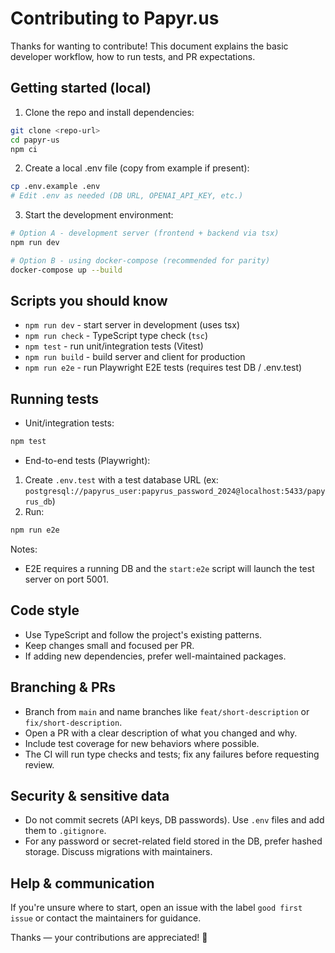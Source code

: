 # Contributing to Papyr.us

Thanks for wanting to contribute! This document explains the basic developer workflow, how to run tests, and PR expectations.

## Getting started (local)

1. Clone the repo and install dependencies:

```bash
git clone <repo-url>
cd papyr-us
npm ci
```

2. Create a local .env file (copy from example if present):

```bash
cp .env.example .env
# Edit .env as needed (DB URL, OPENAI_API_KEY, etc.)
```

3. Start the development environment:

```bash
# Option A - development server (frontend + backend via tsx)
npm run dev

# Option B - using docker-compose (recommended for parity)
docker-compose up --build
```

## Scripts you should know

- `npm run dev` - start server in development (uses tsx)
- `npm run check` - TypeScript type check (`tsc`)
- `npm test` - run unit/integration tests (Vitest)
- `npm run build` - build server and client for production
- `npm run e2e` - run Playwright E2E tests (requires test DB / .env.test)

## Running tests

- Unit/integration tests:

```bash
npm test
```

- End-to-end tests (Playwright):

1. Create `.env.test` with a test database URL (ex: `postgresql://papyrus_user:papyrus_password_2024@localhost:5433/papyrus_db`)
2. Run:

```bash
npm run e2e
```

Notes:

- E2E requires a running DB and the `start:e2e` script will launch the test server on port 5001.

## Code style

- Use TypeScript and follow the project's existing patterns.
- Keep changes small and focused per PR.
- If adding new dependencies, prefer well-maintained packages.

## Branching & PRs

- Branch from `main` and name branches like `feat/short-description` or `fix/short-description`.
- Open a PR with a clear description of what you changed and why.
- Include test coverage for new behaviors where possible.
- The CI will run type checks and tests; fix any failures before requesting review.

## Security & sensitive data

- Do not commit secrets (API keys, DB passwords). Use `.env` files and add them to `.gitignore`.
- For any password or secret-related field stored in the DB, prefer hashed storage. Discuss migrations with maintainers.

## Help & communication

If you're unsure where to start, open an issue with the label `good first issue` or contact the maintainers for guidance.

Thanks — your contributions are appreciated! 🎉
